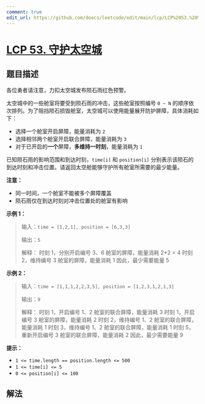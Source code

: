 ```yaml
---
comment: true
edit_url: https://github.com/doocs/leetcode/edit/main/lcp/LCP%2053.%20%E5%AE%88%E6%8A%A4%E5%A4%AA%E7%A9%BA%E5%9F%8E/README.md
---
```


# [LCP 53. 守护太空城](https://leetcode.cn/problems/EJvmW4)

## 题目描述

<!-- 这里写题目描述 -->

各位勇者请注意，力扣太空城发布陨石雨红色预警。

太空城中的一些舱室将要受到陨石雨的冲击，这些舱室按照编号 `0 ~ N` 的顺序依次排列。为了阻挡陨石损毁舱室，太空城可以使用能量展开防护屏障，具体消耗如下：

-   选择一个舱室开启屏障，能量消耗为 `2`
-   选择相邻两个舱室开启联合屏障，能量消耗为 `3`
-   对于已开启的**一个**屏障，**多维持一时刻**，能量消耗为 `1`

已知陨石雨的影响范围和到达时刻，`time[i]` 和 `position[i]` 分别表示该陨石的到达时刻和冲击位置。请返回太空舱能够守护所有舱室所需要的最少能量。

**注意：**

-   同一时间，一个舱室不能被多个屏障覆盖
-   陨石雨仅在到达时刻对冲击位置处的舱室有影响

**示例 1：**

> 输入：`time = [1,2,1], position = [6,3,3]`
>
> 输出：`5`
>
> 解释：
> 时刻 1，分别开启编号 3、6 舱室的屏障，能量消耗 2\*2 = 4
> 时刻 2，维持编号 3 舱室的屏障，能量消耗 1
> 因此，最少需要能量 5

**示例 2：**

> 输入：`time = [1,1,1,2,2,3,5], position = [1,2,3,1,2,1,3]`
>
> 输出：`9`
>
> 解释：
> 时刻 1，开启编号 1、2 舱室的联合屏障，能量消耗 3
> 时刻 1，开启编号 3 舱室的屏障，能量消耗 2
> 时刻 2，维持编号 1、2 舱室的联合屏障，能量消耗 1
> 时刻 3，维持编号 1、2 舱室的联合屏障，能量消耗 1
> 时刻 5，重新开启编号 3 舱室的联合屏障，能量消耗 2
> 因此，最少需要能量 9

**提示：**

-   `1 <= time.length == position.length <= 500`
-   `1 <= time[i] <= 5`
-   `0 <= position[i] <= 100`

## 解法

<!-- end -->
